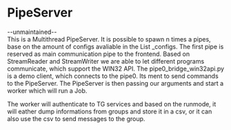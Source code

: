 # PipeServer
 --unmaintained--<br>
This is a Multithread PipeServer. It is possible to spawn n times a pipes, base on the amount of configs avaliable in the List _configs.
The first pipe is reserved as main communication pipe to the frontend.
Based on StreamReader and StreamWriter we are able to let different programs communicate, which support the WIN32 API.
The pipe0_bridge_win32api.py is a demo client, which connects to the pipe0. Its ment to send commands to the PipeServer.
The PipeServer is then passing our arguments and start a worker which will run a Job.

The worker will authenticate to TG services and based on the runmode, it will eather dump informations from groups and store it in a csv, or it can also use the csv to send messages to the group.
